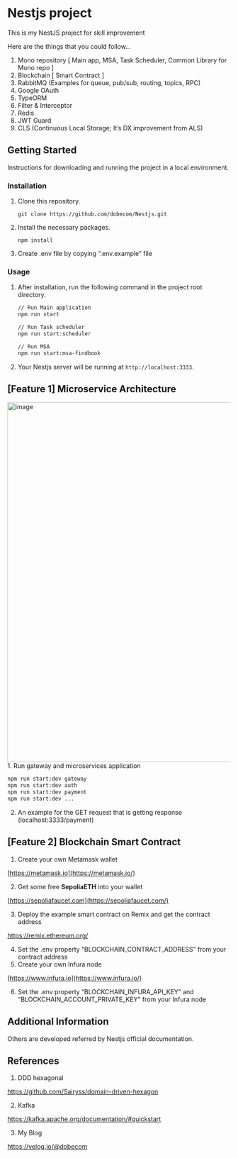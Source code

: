 # Nestjs project

This is my NestJS project for skill improvement

Here are the things that you could follow…

1. Mono repository [ Main app, MSA, Task Scheduler, Common Library for Mono repo ]
2. Blockchain [ Smart Contract ]
3. RabbitMQ (Examples for queue, pub/sub, routing, topics, RPC)
4. Google OAuth
5. TypeORM
6. Filter & Interceptor
7. Redis
8. JWT Guard
9. CLS (Continuous Local Storage; It’s DX improvement from ALS)

## Getting Started

Instructions for downloading and running the project in a local environment.

### Installation

1. Clone this repository.
    
    ```
    git clone https://github.com/dobecom/Nestjs.git
    ```
    
2. Install the necessary packages.
    
    ```
    npm install
    ```
    
3. Create .env file by copying “.env.example” file

### Usage

1. After installation, run the following command in the project root directory.
    
    ```bash
    // Run Main application
    npm run start
    
    // Run Task scheduler
    npm run start:scheduler
    
    // Run MSA
    npm run start:msa-findbook
    ```
    
2. Your Nestjs server will be running at `http://localhost:3333`.

## [Feature 1] Microservice Architecture
<img width="812" alt="image" src="https://github.com/user-attachments/assets/b0137801-9e79-4cae-96da-95bed921f842">
1. Run gateway and microservices application

```bash
npm run start:dev gateway
npm run start:dev auth
npm run start:dev payment
npm run start:dev ...
```

2. An example for the GET request that is getting response (localhost:3333/payment) 


## [Feature 2] Blockchain Smart Contract

1. Create your own Metamask wallet

[https://metamask.io](https://metamask.io/)

2. Get some free **SepoliaETH** into your wallet

[https://sepoliafaucet.com](https://sepoliafaucet.com/)

3. Deploy the example smart contract on Remix and get the contract address

https://remix.ethereum.org/

4. Set the .env property “BLOCKCHAIN_CONTRACT_ADDRESS” from your contract address
5. Create your own Infura node

[https://www.infura.io](https://www.infura.io/)

6. Set the .env property “BLOCKCHAIN_INFURA_API_KEY” and “BLOCKCHAIN_ACCOUNT_PRIVATE_KEY” from your Infura node

## Additional Information

Others are developed referred by Nestjs official documentation.

## References

1. DDD hexagonal

https://github.com/Sairyss/domain-driven-hexagon

2. Kafka

https://kafka.apache.org/documentation/#quickstart

3. My Blog

https://velog.io/@dobecom
